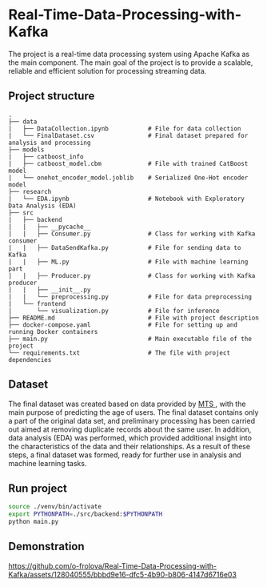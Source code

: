 # Real-Time-Data-Processing-with-Kafka
The project is a real-time data processing system using Apache Kafka as the main component. The main goal of the project is to provide a scalable, reliable and efficient solution for processing streaming data.
## Project structure
    
    .
    ├── data  
    |   ├── DataCollection.ipynb           # File for data collection                    
    |   └── FinalDataset.csv               # Final dataset prepared for analysis and processing     
    ├── models
    |   ├── catboost_info                  
    |   ├── catboost_model.cbm             # File with trained CatBoost model
    |   └── onehot_encoder_model.joblib    # Serialized One-Hot encoder model
    ├── research
    |   └── EDA.ipynb                      # Notebook with Exploratory Data Analysis (EDA)
    ├── src
    |   ├── backend
    |   |   ├── __pycache__
    |   |   ├── Consumer.py                # Class for working with Kafka consumer
    |   |   ├── DataSendKafka.py           # File for sending data to Kafka
    |   |   ├── ML.py                      # File with machine learning part
    |   |   ├── Producer.py                # Class for working with Kafka producer
    |   |   ├── __init__.py
    |   |   └── preprocessing.py           # File for data preprocessing
    |   └── frontend
    |       └── visualization.py           # File for inference
    ├── README.md                          # File with project description
    ├── docker-compose.yaml                # File for setting up and running Docker containers
    ├── main.py                            # Main executable file of the project
    └── requirements.txt                   # The file with project dependencies
    
## Dataset
The final dataset was created based on data provided by <a href="https://www.kaggle.com/datasets/nfedorov/mts-ml-cookies/data?select=dataset_full.feather"> MTS </a>, with the main purpose of predicting the age of users. The final dataset contains only a part of the original data set, and preliminary processing has been carried out aimed at removing duplicate records about the same user. In addition, data analysis (EDA) was performed, which provided additional insight into the characteristics of the data and their relationships. As a result of these steps, a final dataset was formed, ready for further use in analysis and machine learning tasks.
## Run project
```bash
source ./venv/bin/activate
export PYTHONPATH=./src/backend:$PYTHONPATH
python main.py
```
## Demonstration

https://github.com/o-frolova/Real-Time-Data-Processing-with-Kafka/assets/128040555/bbbd9e16-dfc5-4b90-b806-4147d6716e03



